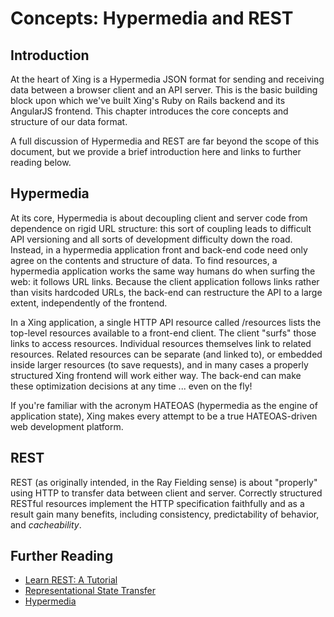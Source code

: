 # Concepts: Hypermedia and REST

## Introduction

At the heart of Xing is a Hypermedia JSON format for sending and receiving data between a browser client and an API server. This is the basic building block upon which we've built Xing's Ruby on Rails backend and its AngularJS frontend. This chapter introduces the core concepts and structure of our data format.

A full discussion of Hypermedia and REST are far beyond the scope of this document, but we provide a brief introduction here and links to further reading below.

## Hypermedia

At its core, Hypermedia is about decoupling client and server code from dependence on rigid URL structure: this sort of coupling leads to difficult API versioning and all sorts of development difficulty down the road.  Instead, in a hypermedia application front and back-end code need only agree on the contents and structure of data. To find resources, a hypermedia application works the same way humans do when surfing the web: it follows URL links. Because the client application follows links rather than visits hardcoded URLs, the back-end can restructure the API to a large extent, independently of the frontend. 

In a Xing application, a single HTTP API resource called /resources lists the top-level resources available to a front-end client.  The client "surfs" those links to access resources. Individual resources themselves link to related resources.  Related resources  can be separate (and linked to), or embedded inside larger resources (to save requests), and in many cases a properly structured Xing frontend will work either way.  The back-end can make these optimization decisions at any time ... even on the fly!

If you're familiar with the acronym HATEOAS (hypermedia as the engine of application state), Xing makes every attempt to be a true HATEOAS-driven web development platform.

## REST

REST (as originally intended, in the Ray Fielding sense) is about "properly" using HTTP to transfer data between client and server.  Correctly structured RESTful resources implement the HTTP specification faithfully and as a result gain many benefits, including consistency, predictability of behavior, and *cacheability*.

## Further Reading

* [Learn REST: A Tutorial](http://rest.elkstein.org/)
* [Representational State Transfer](https://en.wikipedia.org/wiki/Representational_state_transfer)
* [Hypermedia](https://en.wikipedia.org/wiki/Hypermedia)